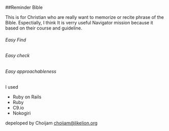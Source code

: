 ##Reminder Bible

This is for Christian who are really want to memorize or recite phrase of the Bible.
Espectially, I think It is verry useful Navigator mission because it based on their course and guideline.


###### Easy Find
###### Easy check
###### Easy approachableness

I used 
* Ruby on Rails
* Ruby
* C9.io
* Nokogiri

depeloped by Choijam
choijam@likelion.org

